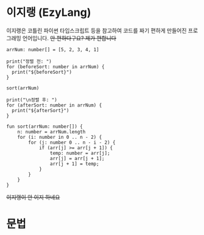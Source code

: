 # 이지랭 (EzyLang)
이지랭은 코틀린 파이썬 타입스크립트 등을 참고하여 코드를 짜기 편하게 만들어진 프로그래밍 언어입니다. 
~~안 편하다구요? 제가 편합니다~~

```
arrNum: number[] = [5, 2, 3, 4, 1]

print("정렬 전: ")
for (beforeSort: number in arrNum) {
  print("${beforeSort}")
}

sort(arrNum)

print("\n정렬 후: ")
for (afterSort: number in arrNum) {
  print("${afterSort}")
}

fun sort(arrNum: number[]) {
    n: number = arrNum.length
    for (i: number in 0 .. n - 2) {
        for (j: number 0 .. n - i - 2) {
            if (arr[j] >= arr[j + 1]) {
                temp: number = arr[j];
                arr[j] = arr[j + 1];
                arr[j + 1] = temp;
            }
        }
    }
}
```

~~이지랭이 안 이지 하네요~~

# 문법
